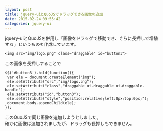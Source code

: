 ```yaml
---
layout: post
title: jquery-uiとQuoJSでドラッグできる画像の追加
date: 2015-02-24 09:55:42
categories: jquery-ui
---
```

<!-- {% raw %} -->
<p>jquery-uiとQuoJSを併用し「画像をドラッグで移動でき、さらに長押しで増殖する」というものを作成しています。</p>

<pre><code>&lt;img src="img/logo.png" class="draggable" id="button3"&gt;
</code></pre>

<p>この画像を長押しすることで</p>

<pre><code>$$('#button3').hold(function(){
 var ele = document.createElement("img");
 ele.setAttribute("src","img/logo.png");
 ele.setAttribute("class","draggable ui-draggable ui-draggable-handle");
 ele.setAttribute("id","button3");
 ele.setAttribute("style","position:relative;left:0px;top:0px;");
 document.body.appendChild(ele);
});
</code></pre>

<p>このQuoJSで同じ画像を追加しようとしました。<br>
確かに画像は追加されましたが、ドラッグも長押しもできません。</p>
<!-- {% endraw %} -->
